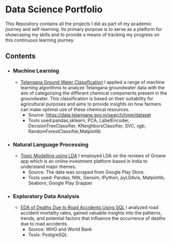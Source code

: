 # Data Science Portfolio

This Repository contains all the projects I did as part of my academic journey and self-learning. Its primary purpose is to serve as a platform for showcasing my skills and to provide a means of tracking my progress on this continuous learning journey.

## Contents
* ### Machine Learning
   * [Telangana Ground Water Classification](https://github.com/Sadiya-Zubair/Data-Science-projects/blob/main/Telangana_Ground_Water_Classification.md) I applied a range of machine learning algorithms to analyze Telangana groundwater data with the aim of categorizing the different chemical components present in the groundwater. This classification is based on their suitability for agricultural purposes and aims to provide insights on how farmers can make optimal use of these chemical resources.
     * Source: https://data.telangana.gov.in/search/type/dataset
     * Tools used:pandas,sklearn, PCA, LabelEncoder, DecisionTreeClassifier, KNeighborsClassifier, SVC, xgb, RandomForestClassifier,Matplotlib

* ### Natural Language Processing
   * [Topic Modelling using LDA](https://github.com/Sadiya-Zubair/Data-Science-projects/blob/main/Topic%20Modelling%20using%20LDA.ipynb)  I employed LDA on the reviews of Groww 
     app which is an online investment platform based in India to understand major themes.
     * Source: The data was scraped from Google Play Store.
     * Tools used: Pandas, Nltk, Gensim, IPython, pyLDAvis, Matplotlib, Seaborn, Google Play Srapper
* ### Exploratory Data Analysis
    * [EDA of Deaths Due to Road Accidents Using SQL](https://github.com/Sadiya-Zubair/Data-Science-projects/blob/main/Accidents.md) I analyzed road accident mortality rates, gained valuable insights into the patterns, trends, and potential factors that influence the occurrence of deaths due to road accidents.
      * Source: WHO and World Bank
      * Tools: PostgreSQL

  


